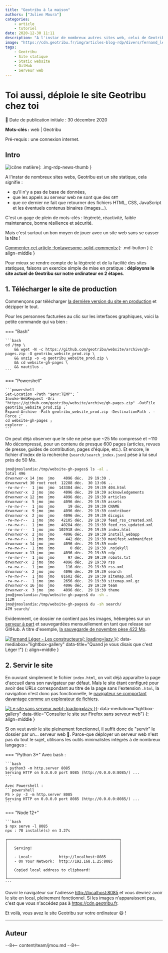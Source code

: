```yaml
---
title: "Geotribu à la maison"
authors: ["Julien Moura"]
categories:
    - article
    - tutoriel
date: 2020-12-30 11:11
description: "A l'instar de nombreux autres sites web, celui de Geotribu est un site statique. So what ? Pour comprendre, le mieux c'est encore de le déployer à la maison."
image: "https://cdn.geotribu.fr/img/articles-blog-rdp/divers/fernand_leger_constructeurs.jpg"
tags:
    - Geotribu
    - Site statique
    - Static website
    - GitHub
    - Serveur web
---
```


# Toi aussi, déploie le site Geotribu chez toi

:calendar: Date de publication initiale : 30 décembre 2020

**Mots-clés :** web | Geotribu

Pré-requis : une connexion internet.

## Intro

![icône matière](https://cdn.geotribu.fr/img/internal/icons-rdp-news/matiere.png "matière"){: .img-rdp-news-thumb }

A l'instar de nombreux sites webs, Geotribu est un site statique, cela signifie :

* qu'il n'y a pas de base de données,
* que les appels au serveur web ne sont que des `GET`
* que ce dernier ne fait que retourner des fichiers HTML, CSS, JavaScript et les éventuels contenus binaires (images...).

C'est un gage de plein de mots-clés : légèreté, réactivité, faible maintenance, bonne résilience et sécurité.

Mais c'est surtout un bon moyen de jouer avec un site web sans se casser la tête !

[Commenter cet article :fontawesome-solid-comments:](#__comments){: .md-button }
{: align=middle }

Pour mieux se rendre compte de la légèreté et de la facilité des sites statiques, faisons un exercice simple de mise en pratique : **déployons le site actuel de Geotribu sur notre ordinateur en 2 étapes**.

## 1. Télécharger le site de production

Commençons par télécharger [la dernière version du site en production](https://github.com/geotribu/website/archive/gh-pages.zip) et dézipper le tout.

Pour les personnes facturées au clic sur les interfaces graphiques, voici la petite commande qui va bien :

<!-- markdownlint-disable MD046 -->
=== "Bash"

    ```bash
    cd /tmp \
        && wget -N -c https://github.com/geotribu/website/archive/gh-pages.zip -O geotribu_website_prod.zip \
        && unzip -o -q geotribu_website_prod.zip \
        && cd website-gh-pages \
        && nautilus .
    ```

=== "Powershell"

    ```powershell
    Set-Location -Path "$env:TEMP"; `
    Invoke-WebRequest -Uri "https://github.com/geotribu/website/archive/gh-pages.zip" -OutFile geotribu_website_prod.zip ;`
    Expand-Archive -Path geotribu_website_prod.zip -DestinationPath . -Force ;`
    cd website-gh-pages ;
    explorer .
    ```
<!-- markdownlint-enable MD046 -->

On peut déjà observer que le site ne pèse que ~25 Mo compressé et ~110 Mo décompressé, pour un contenu de presque 600 pages (articles, revues de presse, guides de contribution, pages d'équipe, etc.). Et encore, le fichier d'index de la recherche (`search/search_index.json`) pèse à lui seul près de 50 Mo.

```bash
jmo@jmoslandia:/tmp/website-gh-pages$ ls -al .
total 496
drwxrwxr-x 14 jmo  jmo    4096 déc.  29 19:39 .
drwxrwxrwt 30 root root  12288 déc.  30 13:06 ..
-rw-rw-r--  1 jmo  jmo  143384 déc.  29 19:39 404.html
drwxrwxr-x  2 jmo  jmo    4096 déc.  29 19:39 acknowledgements
drwxrwxr-x 12 jmo  jmo    4096 déc.  29 19:39 articles
drwxrwxr-x  5 jmo  jmo    4096 déc.  29 19:39 assets
-rw-rw-r--  1 jmo  jmo      19 déc.  29 19:39 CNAME
drwxrwxr-x  9 jmo  jmo    4096 déc.  29 19:39 contribuer
drwxrwxr-x  2 jmo  jmo    4096 déc.  29 19:39 dicogis
-rw-rw-r--  1 jmo  jmo   42105 déc.  29 19:39 feed_rss_created.xml
-rw-rw-r--  1 jmo  jmo   40284 déc.  29 19:39 feed_rss_updated.xml
-rw-rw-r--  1 jmo  jmo  102918 déc.  29 19:39 index.html
drwxrwxr-x  2 jmo  jmo    4096 déc.  29 19:39 install_webapp
-rw-rw-r--  1 jmo  jmo     442 déc.  29 19:39 manifest.webmanifest
drwxrwxr-x 14 jmo  jmo    4096 déc.  29 19:39 node
-rw-rw-r--  1 jmo  jmo       0 déc.  29 19:39 .nojekyll
drwxrwxr-x 13 jmo  jmo    4096 déc.  29 19:39 rdp
-rw-rw-r--  1 jmo  jmo      97 déc.  29 19:39 robots.txt
drwxrwxr-x  2 jmo  jmo    4096 déc.  29 19:39 rss
-rw-rw-r--  1 jmo  jmo     116 déc.  29 19:39 rss.xml
drwxrwxr-x  2 jmo  jmo    4096 déc.  29 19:39 search
-rw-rw-r--  1 jmo  jmo   81602 déc.  29 19:39 sitemap.xml
-rw-rw-r--  1 jmo  jmo    2656 déc.  29 19:39 sitemap.xml.gz
drwxrwxr-x 16 jmo  jmo    4096 déc.  29 19:39 team
drwxrwxr-x  3 jmo  jmo    4096 déc.  29 19:39 theme
jmo@jmoslandia:/tmp/website-gh-pages$ du -sh .
112M    .
jmo@jmoslandia:/tmp/website-gh-pages$ du -sh search/
47M search/
```

Evidemment, ce dossier ne contient pas les images, hébergées sur un [serveur à part](/contribuer/guides/image/#heberger-une-image-sur-le-cdn-de-geotribu) et sauvegardées mensuellement en tant que release sur GitHub. A titre d'exemple, [la sauvegarde de novembre pèse 422 Mo](https://github.com/geotribu/website/releases/download/2020.11/bkp_cdn_2020-11-11.tar.gz).

[![Fernand Léger - Les constructeurs](https://cdn.geotribu.fr/img/articles-blog-rdp/divers/fernand_leger_constructeurs.jpg "Quand je vous disais que c'est Léger !"){: loading=lazy }](https://cdn.geotribu.fr/img/articles-blog-rdp/divers/fernand_leger_constructeurs.jpg){: data-mediabox="lightbox-gallery" data-title="Quand je vous disais que c'est Léger !"}
{: align=middle }

## 2. Servir le site

En ouvrant simplement le fichier `index.html`, on voit déjà apparaître la page d'accueil dans son navigateur par défaut. Mais le site étant configuré pour avoir des URLs correspondant au titre de la page sans l'extension `.html`, la navigation n'est donc pas fonctionnelle, le [navigateur se comportant davantage comme un explorateur de fichiers](https://developer.mozilla.org/fr/docs/Apprendre/Ouvrir_un_fichier_dans_un_navigateur_web#Ouvrir_un_fichier_local).

[![Le site sans serveur web](https://cdn.geotribu.fr/img/tuto/static_web/static_web_browser_as_file_explorer.webp "Consulter le site sur Firefox sans serveur web"){: loading=lazy }](https://cdn.geotribu.fr/img/tuto/static_web/static_web_browser_as_file_explorer.webp){: data-mediabox="lightbox-gallery" data-title="Consulter le site sur Firefox sans serveur web"}
{: align=middle }

Si on veut avoir le site pleinement fonctionnel, il suffit donc de "servir" le dossier par un... serveur web :clap:. Parce-que déployer un serveur web n'est pas du tout le sujet, utilisons les outils minimalistes intégrés à de nombreux langages :

<!-- markdownlint-disable MD046 -->
=== "Python 3+"
    Avec bash :

    ```bash
    $ python3 -m http.server 8085
    Serving HTTP on 0.0.0.0 port 8085 (http://0.0.0.0:8085/) ...
    ```

    Avec Powershell :
    ```powershell
    PS > py -3 -m http.server 8085
    Serving HTTP on 0.0.0.0 port 8085 (http://0.0.0.0:8085/) ...
    ```

=== "Node 12+"

    ```bash
    $ npx serve -l 8085
    npx : 78 installé(s) en 3.27s

    ┌──────────────────────────────────────────────────┐
    │                                                  │
    │   Serving!                                       │
    │                                                  │
    │   - Local:            http://localhost:8085      │
    │   - On Your Network:  http://192.168.1.25:8085   │
    │                                                  │
    │   Copied local address to clipboard!             │
    │                                                  │
    └──────────────────────────────────────────────────┘
    ```
<!-- markdownlint-enable MD046 -->

Ouvrir le navigateur sur l'adresse <http://localhost:8085> et vous devriez avoir le site en local, pleinement fonctionnel. Si les images n'apparaissent pas, c'est que vous n'accédez pas à <https://cdn.geotribu.fr>.

Et voilà, vous avez le site Geotribu sur votre ordinateur :smile: !

----

## Auteur

--8<--
content/team/jmou.md
--8<--
